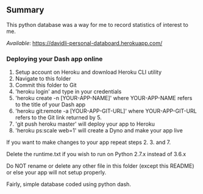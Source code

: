 ## Summary
This python database was a way for me to record statistics of interest to me.

*Available*: https://davidli-personal-databoard.herokuapp.com/

### Deploying your Dash app online

1. Setup account on Heroku and download Heroku CLI utility
2. Navigate to this folder
3. Commit this folder to Git
4. 'heroku login' and type in your credentials
5. 'heroku create -n [YOUR-APP-NAME]' where YOUR-APP-NAME refers to the title of your Dash app
6. 'heroku git:remote -a [YOUR-APP-GIT-URL]' where YOUR-APP-GIT-URL refers to the Git link returned by 5.
7. 'git push heroku master' will deploy your app to Heroku
8. 'heroku ps:scale web=1' will create a Dyno and make your app live

If you want to make changes to your app repeat steps 2. 3. and 7.

Delete the runtime.txt if you wish to run on Python 2.7.x instead of 3.6.x

Do NOT rename or delete any other file in this folder (except this README) or else your
app will not setup properly.


Fairly, simple database coded using python dash.